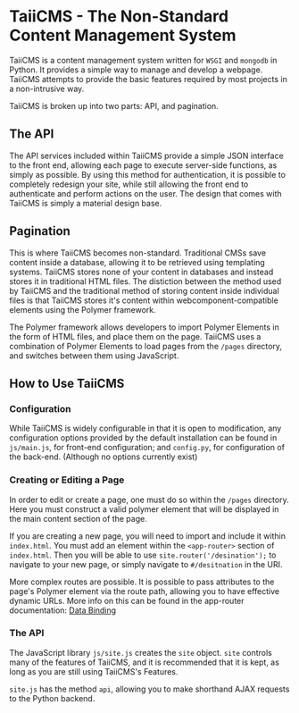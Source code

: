 TaiiCMS - The Non-Standard Content Management System
====================================================

TaiiCMS is a content management system written for `WSGI` and `mongodb`
in Python. It provides a simple way to manage and develop a webpage.
TaiiCMS attempts to provide the basic features required by most projects
in a non-intrusive way.

TaiiCMS is broken up into two parts: API, and pagination.

The API
-------

The API services included within TaiiCMS provide a simple JSON interface
to the front end, allowing each page to execute server-side functions,
as simply as possible. By using this method for authentication, it is
possible to completely redesign your site, while still allowing the
front end to authenticate and perform actions on the user. The design
that comes with TaiiCMS is simply a material design base.

Pagination
----------

This is where TaiiCMS becomes non-standard. Traditional CMSs save
content inside a database, allowing it to be retrieved using templating
systems. TaiiCMS stores none of your content in databases and instead
stores it in traditional HTML files. The distiction between the method
used by TaiiCMS and the traditional method of storing content inside
individual files is that TaiiCMS stores it's content within
webcomponent-compatible elements using the Polymer framework.

The Polymer framework allows developers to import Polymer Elements in
the form of HTML files, and place them on the page. TaiiCMS uses a
combination of Polymer Elements to load pages from the `/pages`
directory, and switches between them using JavaScript.

How to Use TaiiCMS
------------------

### Configuration

While TaiiCMS is widely configurable in that it is open to modification,
any configuration options provided by the default installation can be
found in `js/main.js`, for front-end configuration; and `config.py`, for
configuration of the back-end. (Although no options currently exist)

### Creating or Editing a Page

In order to edit or create a page, one must do so within the `/pages`
directory. Here you must construct a valid polymer element that will be
displayed in the main content section of the page.

If you are creating a new page, you will need to import and include it
within `index.html`. You must add an element within the `<app-router>`
section of `index.html`. Then you will be able to use
`site.router('/desination');` to navigate to your new page, or simply
navigate to `#/desitnation` in the URI.

More complex routes are possible. It is possible to pass attributes to
the page's Polymer element via the route path, allowing you to have
effective dynamic URLs. More info on this can be found in the app-router
documentation: [Data Binding](https://erikringsmuth.github.io/app-router/#/databinding/1337?queryParam1=Routing%20with%20Web%20Components!)

### The API

The JavaScript library `js/site.js` creates the `site` object. `site`
controls many of the features of TaiiCMS, and it is recommended that it
is kept, as long as you are still using TaiiCMS's Features.

`site.js` has the method `api`, allowing you to make shorthand AJAX
requests to the Python backend.

